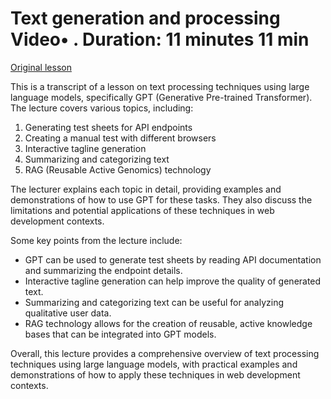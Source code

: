 # Text generation and processing Video• . Duration: 11 minutes 11 min

[Original lesson](https://www.coursera.org/learn/uol-web-development/lecture/k9xdz/text-generation-and-processing)

This is a transcript of a lesson on text processing techniques using large language models, specifically GPT (Generative Pre-trained Transformer). The lecture covers various topics, including:

1. Generating test sheets for API endpoints
2. Creating a manual test with different browsers
3. Interactive tagline generation
4. Summarizing and categorizing text
5. RAG (Reusable Active Genomics) technology

The lecturer explains each topic in detail, providing examples and demonstrations of how to use GPT for these tasks. They also discuss the limitations and potential applications of these techniques in web development contexts.

Some key points from the lecture include:

* GPT can be used to generate test sheets by reading API documentation and summarizing the endpoint details.
* Interactive tagline generation can help improve the quality of generated text.
* Summarizing and categorizing text can be useful for analyzing qualitative user data.
* RAG technology allows for the creation of reusable, active knowledge bases that can be integrated into GPT models.

Overall, this lecture provides a comprehensive overview of text processing techniques using large language models, with practical examples and demonstrations of how to apply these techniques in web development contexts.

